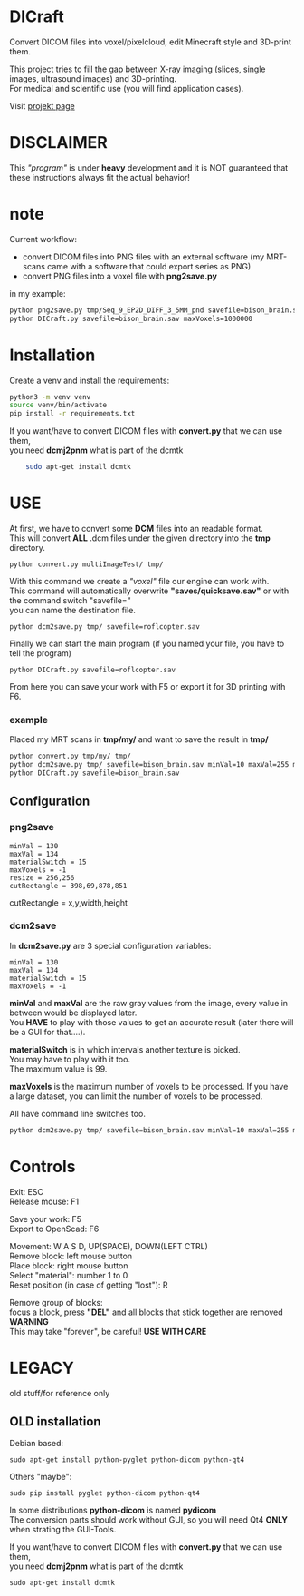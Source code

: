 # DICraft

Convert DICOM files into voxel/pixelcloud, edit Minecraft style and 3D-print them.

This project tries to fill the gap between X-ray imaging (slices, single images, ultrasound images) and 3D-printing.  
For medical and scientific use (you will find application cases).

Visit [projekt page](http://bison--.github.io/DICraft/)

# DISCLAIMER

This *"program"* is under **heavy** development and it is NOT guaranteed
that these instructions always fit the actual behavior!

# note

Current workflow:
* convert DICOM files into PNG files with an external software (my MRT-scans came with a software that could export series as PNG)
* convert PNG files into a voxel file with **png2save.py**

in my example:
```bash
python png2save.py tmp/Seq_9_EP2D_DIFF_3_5MM_pnd savefile=bison_brain.sav minVal=50 maxVal=256 materialSwitch=4 cutRectangle=358,36,940,913 resize=256,256
python DICraft.py savefile=bison_brain.sav maxVoxels=1000000
```

# Installation

Create a venv and install the requirements:
```bash
python3 -m venv venv
source venv/bin/activate
pip install -r requirements.txt
```

If you want/have to convert DICOM files with **convert.py** that we can use them,  
you need **dcmj2pnm** what is part of the dcmtk
```bash
    sudo apt-get install dcmtk
```

# USE

At first, we have to convert some **DCM** files into an readable format.  
This will convert **ALL** .dcm files under the given directory into the **tmp** directory.

    python convert.py multiImageTest/ tmp/
    
With this command we create a *"voxel"* file our engine can work with.  
This command will automatically overwrite **"saves/quicksave.sav"** or with the command switch "savefile="  
you can name the destination file.

    python dcm2save.py tmp/ savefile=roflcopter.sav

Finally we can start the main program (if you named your file, you have to tell the program)

    python DICraft.py savefile=roflcopter.sav

From here you can save your work with F5 or export it for 3D printing with F6.

### example

Placed my MRT scans in **tmp/my/** and want to save the result in **tmp/**  

```bash
python convert.py tmp/my/ tmp/
python dcm2save.py tmp/ savefile=bison_brain.sav minVal=10 maxVal=255 materialSwitch=10
python DICraft.py savefile=bison_brain.sav
```


## Configuration

### png2save

```
minVal = 130
maxVal = 134
materialSwitch = 15
maxVoxels = -1
resize = 256,256
cutRectangle = 398,69,878,851
```

cutRectangle = x,y,width,height

### dcm2save

In **dcm2save.py** are 3 special configuration variables:  

    minVal = 130
    maxVal = 134
    materialSwitch = 15
    maxVoxels = -1

**minVal** and **maxVal** are the raw gray values from the image, every value in between would be displayed later.  
You **HAVE** to play with those values to get an accurate result (later there will be a GUI for that....).  

**materialSwitch** is in which intervals another texture is picked.  
You may have to play with it too.  
The maximum value is 99.

**maxVoxels** is the maximum number of voxels to be processed.
If you have a large dataset, you can limit the number of voxels to be processed.

All have command line switches too.

```bash
python dcm2save.py tmp/ savefile=bison_brain.sav minVal=10 maxVal=255 materialSwitch=10
```

# Controls

Exit: ESC  
Release mouse: F1

Save your work: F5  
Export to OpenScad: F6

Movement: W A S D, UP(SPACE), DOWN(LEFT CTRL)  
Remove block: left mouse button  
Place block: right mouse button  
Select "material": number 1 to 0  
Reset position (in case of getting "lost"): R

Remove group of blocks:  
focus a block, press **"DEL"** and all blocks that stick together are removed  
**WARNING**  
This may take "forever", be careful!
**USE WITH CARE** 

# LEGACY

old stuff/for reference only

## OLD installation

Debian based:

    sudo apt-get install python-pyglet python-dicom python-qt4

Others "maybe":

    sudo pip install pyglet python-dicom python-qt4

In some distributions **python-dicom** is named **pydicom**  
The conversion parts should work without GUI, so you will need Qt4 **ONLY** when strating the GUI-Tools.  

If you want/have to convert DICOM files with **convert.py** that we can use them,  
you need **dcmj2pnm** what is part of the dcmtk

    sudo apt-get install dcmtk
